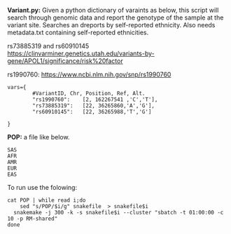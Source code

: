 **Variant.py:** Given a python dictionary of varaints as below, this script will search through genomic data and report the genotype of the sample at the variant site. 
Searches an dreports by self-reported ethnicity. Also needs metadata.txt containing self-reported ethnicities.

rs73885319 and rs60910145 https://clinvarminer.genetics.utah.edu/variants-by-gene/APOL1/significance/risk%20factor

rs1990760:  https://www.ncbi.nlm.nih.gov/snp/rs1990760


```
vars={
        #VariantID, Chr, Position, Ref, Alt.
        "rs1990760":	[2, 162267541 ,'C','T'],
        "rs73885319":	[22, 36265860,'A','G'],
        "rs60910145":	[22, 36265988,'T','G']
      
}
```

**POP:** a file like below.

```
SAS
AFR
AMR
EUR
EAS
```

To run use the folowing:

```
cat POP | while read i;do
 	sed "s/POP/$i/g" snakefile  > snakefile$i 
  snakemake -j 300 -k -s snakefile$i --cluster "sbatch -t 01:00:00 -c 10 -p RM-shared"
done
```

